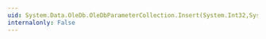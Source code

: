```yaml
---
uid: System.Data.OleDb.OleDbParameterCollection.Insert(System.Int32,System.Data.OleDb.OleDbParameter)
internalonly: False
---
```

